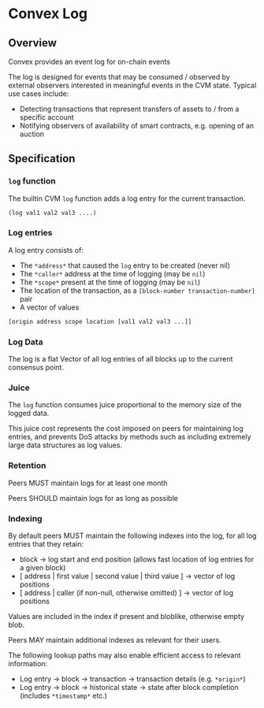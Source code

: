 # Convex Log

## Overview

Convex provides an event log for on-chain events

The log is designed for events that may be consumed / observed by external observers interested in meaningful events in the CVM state. Typical use cases include:
- Detecting transactions that represent transfers of assets to / from a specific account
- Notifying observers of availability of smart contracts, e.g. opening of an auction

## Specification

### `log` function

The builtin CVM `log` function adds a log entry for the current transaction.

```clojure
(log val1 val2 val3 ....)
```

### Log entries

A log entry consists of:
- The `*address*` that caused the `log` entry to be created (never nil)
- The `*caller*` address at the time of logging (may be `nil`) 
- The `*scope*` present at the time of logging (may be `nil`)
- The location of the transaction, as a `[block-number transaction-number]` pair
- A vector of values

```clojure
[origin address scope location [val1 val2 val3 ...]]
```

### Log Data

The log is a flat Vector of all log entries of all blocks up to the current consensus point.

### Juice

The `log` function consumes juice proportional to the memory size of the logged data.

This juice cost represents the cost imposed on peers for maintaining log entries, and prevents DoS attacks by methods such as including extremely large data structures as log values.

### Retention

Peers MUST maintain logs for at least one month

Peers SHOULD maintain logs for as long as possible

### Indexing

By default peers MUST maintain the following indexes into the log, for all log entries that they retain:
- block -> log start and end position (allows fast location of log entries for a given block)
- [ address | first value | second value | third value ] -> vector of log positions
- [ address | caller (if non-null, otherwise omitted) ] -> vector of log positions

Values are included in the index if present and bloblike, otherwise empty blob. 

Peers MAY maintain additional indexes as relevant for their users.

The following lookup paths may also enable efficient access to relevant information:
- Log entry -> block -> transaction -> transaction details (e.g. `*origin*`)
- Log entry -> block -> historical state -> state after block completion (includes `*timestamp*` etc.)